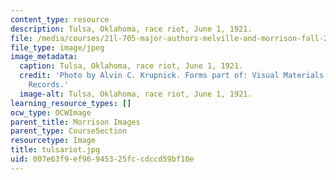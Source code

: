 ```yaml
---
content_type: resource
description: Tulsa, Oklahoma, race riot, June 1, 1921.
file: /media/courses/21l-705-major-authors-melville-and-morrison-fall-2003/007e63f9ef96945325fccdccd59bf10e_tulsariot.jpg
file_type: image/jpeg
image_metadata:
  caption: Tulsa, Oklahoma, race riot, June 1, 1921.
  credit: 'Photo by Alvin C. Krupnick. Forms part of: Visual Materials from the NAACP
    Records.'
  image-alt: Tulsa, Oklahoma, race riot, June 1, 1921.
learning_resource_types: []
ocw_type: OCWImage
parent_title: Morrison Images
parent_type: CourseSection
resourcetype: Image
title: tulsariot.jpg
uid: 007e63f9-ef96-9453-25fc-cdccd59bf10e
---
```

